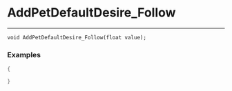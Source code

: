 # AddPetDefaultDesire_Follow
---
```
void AddPetDefaultDesire_Follow(float value);
```

### Examples
```cpp - C++
{

}
```